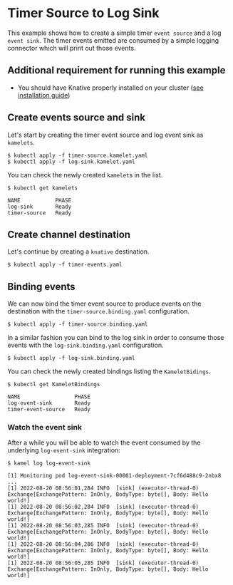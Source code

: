 # Timer Source to Log Sink

This example shows how to create a simple timer `event source` and a log `event sink`. The timer events emitted are consumed by a simple logging connector which will print out those events.

## Additional requirement for running this example
- You should have Knative properly installed on your cluster ([see installation guide](https://knative.dev/docs/install/))

## Create events source and sink

Let's start by creating the timer event source and log event sink as `kamelets`.
```
$ kubectl apply -f timer-source.kamelet.yaml
$ kubectl apply -f log-sink.kamelet.yaml
```

You can check the newly created `kamelet`s in the list.
```
$ kubectl get kamelets

NAME           PHASE
log-sink       Ready
timer-source   Ready
```

## Create channel destination

Let's continue by creating a `knative` destination.
```
$ kubectl apply -f timer-events.yaml
```

## Binding events

We can now bind the timer event source to produce events on the destination with the `timer-source.binding.yaml` configuration.
```
$ kubectl apply -f timer-source.binding.yaml
```
In a similar fashion you can bind to the log sink in order to consume those events with the `log-sink.binding.yaml` configuration.
```
$ kubectl apply -f log-sink.binding.yaml
```
You can check the newly created bindings listing the `KameletBidings`.
```
$ kubectl get KameletBindings

NAME                 PHASE
log-event-sink       Ready
timer-event-source   Ready
```

### Watch the event sink

After a while you will be able to watch the event consumed by the underlying `log-event-sink` integration:

```
$ kamel log log-event-sink

[1] Monitoring pod log-event-sink-00001-deployment-7cf6d488c9-2nbx8
...
[1] 2022-08-20 08:56:01,284 INFO  [sink] (executor-thread-0) Exchange[ExchangePattern: InOnly, BodyType: byte[], Body: Hello world!]
[1] 2022-08-20 08:56:02,284 INFO  [sink] (executor-thread-0) Exchange[ExchangePattern: InOnly, BodyType: byte[], Body: Hello world!]
[1] 2022-08-20 08:56:03,285 INFO  [sink] (executor-thread-0) Exchange[ExchangePattern: InOnly, BodyType: byte[], Body: Hello world!]
[1] 2022-08-20 08:56:04,286 INFO  [sink] (executor-thread-0) Exchange[ExchangePattern: InOnly, BodyType: byte[], Body: Hello world!]
[1] 2022-08-20 08:56:05,285 INFO  [sink] (executor-thread-0) Exchange[ExchangePattern: InOnly, BodyType: byte[], Body: Hello world!]
```
